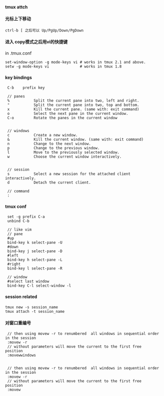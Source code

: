 #### tmux attch

#### 光标上下移动
```
ctrl-b [ 之后可以 Up/PgUp/Down/PgDown
```

#### 进入 copy模式之后用vi的快捷键
in .tmux.conf
```
set-window-option -g mode-keys vi # works in tmux 2.1 and above.
setw -g mode-keys vi              # works in tmux 1.8
```


#### key bindings

     C-b    prefix key
     
     // panes
     %           Split the current pane into two, left and right.
     "           Split the current pane into two, top and bottom.
     x           Kill the current pane. (same with: exit command)
     o           Select the next pane in the current window.
     C-o         Rotate the panes in the current window 
     
     
     // windows     
     c           Create a new window.
     &           Kill the current window. (same with: exit command)
     n           Change to the next window.
     p           Change to the previous window.
     l           Move to the previously selected window.
     w           Choose the current window interactively.
     
     
     // session     
     s           Select a new session for the attached client interactively.
     d           Detach the current client.
     
     // command
     :

#### tmux conf
 
     set -g prefix C-a
     unbind C-b
     
     // like vim
     // pane
     #up
     bind-key k select-pane -U
     #down
     bind-key j select-pane -D
     #left
     bind-key h select-pane -L
     #right
     bind-key l select-pane -R
     
     // window
     #select last window
     bind-key C-l select-window -l


#### session related

    tmux new -s session_name
    tmux attach -t session_name

#### 对窗口重编号

     // then using movew -r to renumbered  all windows in sequential order in the session
     :movew -r
     // without parameters will move the current to the first free position
     :movewwindows


     // then using movew -r to renumbered  all windows in sequential order in the session
     :movew -r
     // without parameters will move the current to the first free position
     :movew
